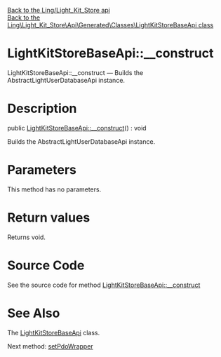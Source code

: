 [Back to the Ling/Light_Kit_Store api](https://github.com/lingtalfi/Light_Kit_Store/blob/master/doc/api/Ling/Light_Kit_Store.md)<br>
[Back to the Ling\Light_Kit_Store\Api\Generated\Classes\LightKitStoreBaseApi class](https://github.com/lingtalfi/Light_Kit_Store/blob/master/doc/api/Ling/Light_Kit_Store/Api/Generated/Classes/LightKitStoreBaseApi.md)


LightKitStoreBaseApi::__construct
================



LightKitStoreBaseApi::__construct — Builds the AbstractLightUserDatabaseApi instance.




Description
================


public [LightKitStoreBaseApi::__construct](https://github.com/lingtalfi/Light_Kit_Store/blob/master/doc/api/Ling/Light_Kit_Store/Api/Generated/Classes/LightKitStoreBaseApi/__construct.md)() : void




Builds the AbstractLightUserDatabaseApi instance.




Parameters
================

This method has no parameters.


Return values
================

Returns void.








Source Code
===========
See the source code for method [LightKitStoreBaseApi::__construct](https://github.com/lingtalfi/Light_Kit_Store/blob/master/Api/Generated/Classes/LightKitStoreBaseApi.php#L37-L42)


See Also
================

The [LightKitStoreBaseApi](https://github.com/lingtalfi/Light_Kit_Store/blob/master/doc/api/Ling/Light_Kit_Store/Api/Generated/Classes/LightKitStoreBaseApi.md) class.

Next method: [setPdoWrapper](https://github.com/lingtalfi/Light_Kit_Store/blob/master/doc/api/Ling/Light_Kit_Store/Api/Generated/Classes/LightKitStoreBaseApi/setPdoWrapper.md)<br>

